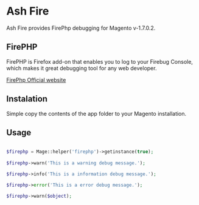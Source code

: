 # Ash Fire

Ash Fire provides FirePhp debugging for Magento v-1.7.0.2.

## FirePHP

FirePHP is Firefox add-on that enables you to log to your Firebug Console, which makes it great debugging tool for any web developer.

[FirePhp Official website](http://firephp.org)

## Instalation

Simple copy the contents of the app folder to your Magento installation.

## Usage

```php

$firephp = Mage::helper('firephp')->getinstance(true);
        
$firephp->warn('This is a warning debug message.'); 

$firephp->info('This is a information debug message.');

$firephp->error('This is a error debug message.');

$firephp->warn($object);

```